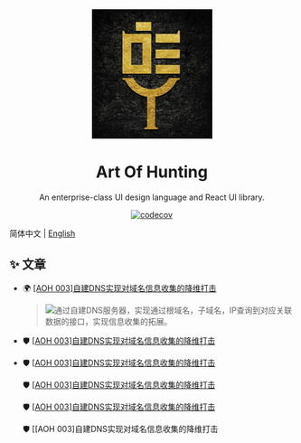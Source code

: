 <div align="center"><img src="./logo.jpg"/></div>

<h1 align="center">Art Of Hunting</h1>

<div align="center">

An enterprise-class UI design language and React UI library.

[![codecov][codecov-image]][codecov-url]

[codecov-image]: https://img.shields.io/codecov/c/github/ant-design/ant-design/master.svg?style=flat-square
[codecov-url]: https://codecov.io/gh/ant-design/ant-design/branch/master

</div>


简体中文 | [English](./README-en_US.md)




## ✨ 文章

- 🌍 [[AOH 003]自建DNS实现对域名信息收集的降维打击](https://mp.weixin.qq.com/s?__biz=MzkzMTIyOTA1NA==&mid=2247483744&idx=1&sn=fefc5e6d79f7955e1a61df9acd3a3f41&chksm=c26f7d71f518f467e4db1a2814431391c40689b13b697e5db0b1b06ffcf8359e4c67afe32a53&token=1258248969&lang=zh_CN#rd)

  > <img src="https://mmbiz.qpic.cn/mmbiz_jpg/Ff2BsLOibtkO70icbLP4BcricQ4cicaFOgzK0KH4icBcW4dNgyVVWhsrvBdQlNVxLPLxmpxy6ahMIg0uhcYuJeSkeCQ/0?wx_fmt=jpeg"/>通过自建DNS服务器，实现通过根域名，子域名，IP查询到对应关联数据的接口，实现信息收集的拓展。
  >
  > 

- 🛡  [[AOH 003]自建DNS实现对域名信息收集的降维打击](https://mp.weixin.qq.com/s?__biz=MzkzMTIyOTA1NA==&mid=2247483744&idx=1&sn=fefc5e6d79f7955e1a61df9acd3a3f41&chksm=c26f7d71f518f467e4db1a2814431391c40689b13b697e5db0b1b06ffcf8359e4c67afe32a53&token=1258248969&lang=zh_CN#rd)

- 🛡 [[AOH 003]自建DNS实现对域名信息收集的降维打击](https://mp.weixin.qq.com/s?__biz=MzkzMTIyOTA1NA==&mid=2247483744&idx=1&sn=fefc5e6d79f7955e1a61df9acd3a3f41&chksm=c26f7d71f518f467e4db1a2814431391c40689b13b697e5db0b1b06ffcf8359e4c67afe32a53&token=1258248969&lang=zh_CN#rd)

  🛡 [[AOH 003]自建DNS实现对域名信息收集的降维打击](https://mp.weixin.qq.com/s?__biz=MzkzMTIyOTA1NA==&mid=2247483744&idx=1&sn=fefc5e6d79f7955e1a61df9acd3a3f41&chksm=c26f7d71f518f467e4db1a2814431391c40689b13b697e5db0b1b06ffcf8359e4c67afe32a53&token=1258248969&lang=zh_CN#rd)

  🛡 [[AOH 003]自建DNS实现对域名信息收集的降维打击](https://mp.weixin.qq.com/s?__biz=MzkzMTIyOTA1NA==&mid=2247483744&idx=1&sn=fefc5e6d79f7955e1a61df9acd3a3f41&chksm=c26f7d71f518f467e4db1a2814431391c40689b13b697e5db0b1b06ffcf8359e4c67afe32a53&token=1258248969&lang=zh_CN#rd)

  🛡 [[AOH 003]自建DNS实现对域名信息收集的降维打击
